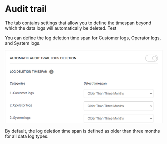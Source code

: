 # Audit trail

The tab contains settings that allow you to define the timespan beyond which the data logs will automatically be deleted. Test

You can define the log deletion time span for Customer logs, Operator logs, and System logs.

![34.png](media/uuid-fdab1198-14c7-e364-2f9e-3fee428bdbb9.png)

By default, the log deletion time span is defined as older than three months for all data log types.
